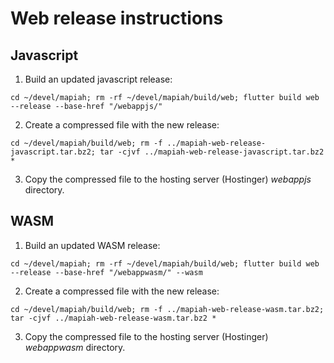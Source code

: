 # Web release instructions

## Javascript

1. Build an updated javascript release:
```
cd ~/devel/mapiah; rm -rf ~/devel/mapiah/build/web; flutter build web --release --base-href "/webappjs/"
```

2. Create a compressed file with the new release:
```
cd ~/devel/mapiah/build/web; rm -f ../mapiah-web-release-javascript.tar.bz2; tar -cjvf ../mapiah-web-release-javascript.tar.bz2 *
```

3. Copy the compressed file to the hosting server (Hostinger) _webappjs_ directory.

## WASM

1. Build an updated WASM release:
```
cd ~/devel/mapiah; rm -rf ~/devel/mapiah/build/web; flutter build web --release --base-href "/webappwasm/" --wasm
```

2. Create a compressed file with the new release:
```
cd ~/devel/mapiah/build/web; rm -f ../mapiah-web-release-wasm.tar.bz2; tar -cjvf ../mapiah-web-release-wasm.tar.bz2 *
```

3. Copy the compressed file to the hosting server (Hostinger) _webappwasm_ directory.
